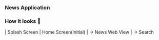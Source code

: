 ### News Application

### How it looks 🧐

| Splash Screen                                                                                                                          | Home Screen(Initial)                                                                                                                                                                                                                                     |  -> News Web View
|  -> Search

